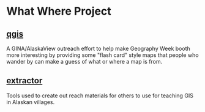What Where Project
==================

[qgis](/gina-alaska/what-where/tree/master/qgis)
------

A GINA/AlaskaView outreach effort to help make Geography Week
booth more interesting by providing some "flash card" style
maps that people who wander by can make a guess of what or
where a map is from.

[extractor](/gina-alaska/what-where/tree/master/extractor)
-----------------------

Tools used to create out reach materials for others to use for teaching
GIS in Alaskan villages.
